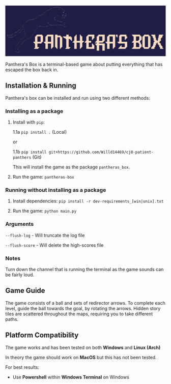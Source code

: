 ![Panthera's Box Logo][logo]

[logo]: img/PantherasBox.png "Panthera's Box"

Panthera's Box is a terminal-based game about putting everything that has escaped the box back in.

## Installation & Running

Panthera's box can be installed and run using two different methods:

### Installing as a package

1. Install with `pip`:

    1.1a `pip install .` (Local)

    or

    1.1b `pip install git+https://github.com/Willd14469/cj8-patient-panthers` (Git)

    This will install the game as the package `pantheras_box`.

2. Run the game: `pantheras-box`

### Running without installing as a package

1. Install dependencies: `pip install -r dev-requirements_[win|unix].txt`

2. Run the game: `python main.py`

### Arguments

`--flush-log` - Will truncate the log file

`--flush-score` - Will delete the high-scores file

### Notes

Turn down the channel that is running the terminal as the game sounds can be fairly loud.

## Game Guide

The game consists of a ball and sets of redirector arrows. To complete each level, guide the ball towards the goal, by rotating the arrows. Hidden story tiles are scattered throughout the maps, requiring you to take different paths.

## Platform Compatibility

The game works and has been tested on both **Windows** and **Linux (Arch)**

In theory the game should work on **MacOS** but this has not been tested.

For best results:
   - Use **Powershell** within **Windows Terminal** on Windows
